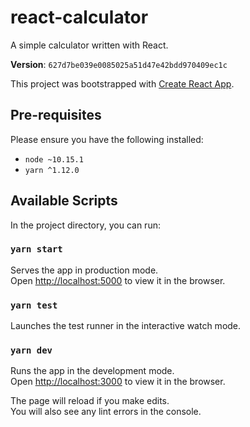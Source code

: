 # react-calculator

A simple calculator written with React. 

**Version**: 
`627d7be039e0085025a51d47e42bdd970409ec1c`

This project was bootstrapped with [Create React App](https://github.com/facebook/create-react-app).

## Pre-requisites

Please ensure you have the following installed:

* `node ~10.15.1`
* `yarn ^1.12.0`

## Available Scripts

In the project directory, you can run:

### `yarn start`

Serves the app in production mode.<br>
Open [http://localhost:5000](http://localhost:5000) to view it in the browser.

### `yarn test`

Launches the test runner in the interactive watch mode.

### `yarn dev`

Runs the app in the development mode.<br>
Open [http://localhost:3000](http://localhost:3000) to view it in the browser.

The page will reload if you make edits.<br>
You will also see any lint errors in the console.
